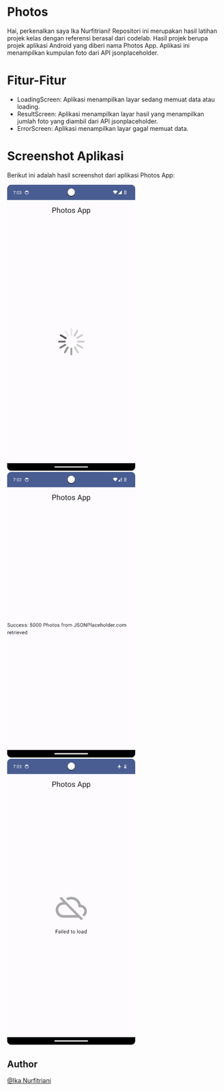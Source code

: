 # Photos
Hai, perkenalkan saya Ika Nurfitriani! Repositori ini merupakan hasil latihan projek kelas dengan referensi berasal dari codelab. Hasil projek berupa projek aplikasi Android yang diberi nama Photos App. Aplikasi ini menampilkan kumpulan foto dari API jsonplaceholder.

# Fitur-Fitur
- LoadingScreen: Aplikasi menampilkan layar sedang memuat data atau loading.
- ResultScreen: Aplikasi menampilkan layar hasil yang menampilkan jumlah foto yang diambil dari API jsonplaceholder.
- ErrorScreen: Aplikasi menampilkan layar gagal memuat data.

# Screenshot Aplikasi
Berikut ini adalah hasil screenshot dari aplikasi Photos App:

<img src="Screenshots/Page1.png" alt="P1" width="300"> <img src="Screenshots/Page2.png" alt="P2" width="300"> <img src="Screenshots/Page3.png" alt="P3" width="300"> 

## Author
[@Ika Nurfitriani](https://github.com/ikanurfitriani)